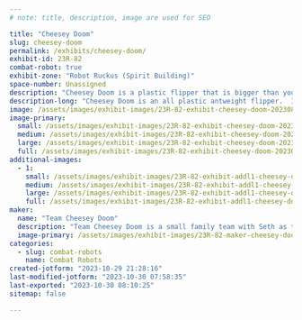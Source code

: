 ```yaml
---
# note: title, description, image are used for SEO

title: "Cheesey Doom"
slug: cheesey-doom
permalink: /exhibits/cheesey-doom/
exhibit-id: 23R-82
combat-robot: true
exhibit-zone: "Robot Ruckus (Spirit Building)"
space-number: Unassigned
description: "Cheesey Doom is a plastic flipper that is bigger than your mouth can chew!"
description-long: "Cheesey Doom is an all plastic antweight flipper.  It is agile with the shape of a wedge but fierce with its flipper.  Cheesey Doom excels in pinning and control as well as aggression with its amazing driver controlling the flips."
image: /assets/images/exhibit-images/23R-82-exhibit-cheesey-doom-20230819-191447-large.jpg
image-primary: 
  small: /assets/images/exhibit-images/23R-82-exhibit-cheesey-doom-20230819-191447-small.jpg
  medium: /assets/images/exhibit-images/23R-82-exhibit-cheesey-doom-20230819-191447-medium.jpg
  large: /assets/images/exhibit-images/23R-82-exhibit-cheesey-doom-20230819-191447-large.jpg
  full: /assets/images/exhibit-images/23R-82-exhibit-cheesey-doom-20230819-191447-full.jpg
additional-images: 
  - 1:
    small: /assets/images/exhibit-images/23R-82-exhibit-addl1-cheesey-doom-20230819-191435-small.jpg
    medium: /assets/images/exhibit-images/23R-82-exhibit-addl1-cheesey-doom-20230819-191435-medium.jpg
    large: /assets/images/exhibit-images/23R-82-exhibit-addl1-cheesey-doom-20230819-191435-large.jpg
    full: /assets/images/exhibit-images/23R-82-exhibit-addl1-cheesey-doom-20230819-191435-full.jpg
maker: 
  name: "Team Cheesey Doom"
  description: "Team Cheesey Doom is a small family team with Seth as the Builder and Driver.  We are new to robot building but we are huge fans of the sport!  Ready for the Ruckus!"
  image-primary: /assets/images/exhibit-images/23R-82-maker-cheesey-doom-20230707-170243-0-medium.jpg
categories: 
  - slug: combat-robots
    name: Combat Robots
created-jotform: "2023-10-29 21:28:16"
last-modified-jotform: "2023-10-30 07:58:35"
last-exported: "2023-10-30 08:10:25"
sitemap: false

---
```

